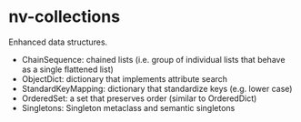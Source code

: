 # nv-collections
Enhanced data structures.

- ChainSequence: chained lists (i.e. group of individual lists that behave as a single flattened list)
- ObjectDict: dictionary that implements attribute search
- StandardKeyMapping: dictionary that standardize keys (e.g. lower case)
- OrderedSet: a set that preserves order (similar to OrderedDict)
- Singletons: Singleton metaclass and semantic singletons
